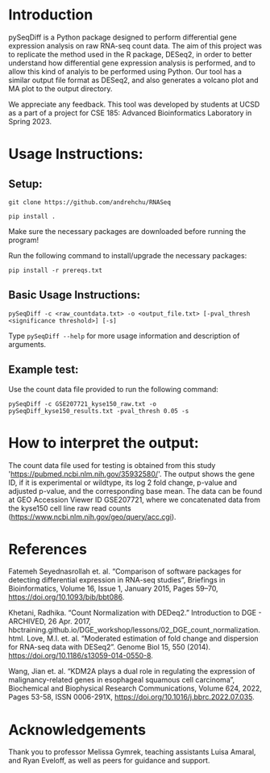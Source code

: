 # Introduction
pySeqDiff is a Python package designed to perform differential gene expression analysis on raw RNA-seq count data. The aim of this project was to replicate the method used in the R package, DESeq2, in order to better understand how differential gene expression analysis is performed, and to allow this kind of analyis to be performed using Python. Our tool has a similar output file format as DESeq2, and also generates a volcano plot and MA plot to the output directory.

We appreciate any feedback. This tool was developed by students at UCSD as a part of a project for CSE 185: Advanced Bioinformatics Laboratory in Spring 2023. 

# Usage Instructions:

## Setup:
``` git clone https://github.com/andrehchu/RNASeq ```

``` pip install . ```

Make sure the necessary packages are downloaded before running the program!


Run the following command to install/upgrade the necessary packages:

``` pip install -r prereqs.txt ```

## Basic Usage Instructions:

``` pySeqDiff -c <raw_countdata.txt> -o <output_file.txt> [-pval_thresh <significance threshold>] [-s] ```

Type ``` pySeqDiff --help ``` for more usage information and description of arguments.

## Example test:

Use the count data file provided to run the following command:

``` pySeqDiff -c GSE207721_kyse150_raw.txt -o pySeqDiff_kyse150_results.txt -pval_thresh 0.05 -s ```

# How to interpret the output:
 The count data file used for testing is obtained from this study 'https://pubmed.ncbi.nlm.nih.gov/35932580/'. The output shows the gene ID, if it is experimental or wildtype, its log 2 fold change, p-value and adjusted p-value, and the corresponding base mean. The data can be found at GEO Accession Viewer ID GSE207721, where we concatenated data from the kyse150 cell line raw read counts (https://www.ncbi.nlm.nih.gov/geo/query/acc.cgi).

# References

Fatemeh Seyednasrollah et. al. “Comparison of software packages for detecting differential expression in RNA-seq studies”, Briefings in Bioinformatics, Volume 16, Issue 1, January 2015, Pages 59–70, https://doi.org/10.1093/bib/bbt086.

Khetani, Radhika. “Count Normalization with DEDeq2.” Introduction to DGE - ARCHIVED, 26 Apr. 2017, hbctraining.github.io/DGE_workshop/lessons/02_DGE_count_normalization.html. 
Love, M.I. et. al. “Moderated estimation of fold change and dispersion for RNA-seq data with DESeq2”. Genome Biol 15, 550 (2014). https://doi.org/10.1186/s13059-014-0550-8.

Wang, Jian et. al. “KDM2A plays a dual role in regulating the expression of malignancy-related genes in esophageal squamous cell carcinoma”, Biochemical and Biophysical Research Communications, Volume 624, 2022, Pages 53-58, ISSN 0006-291X, https://doi.org/10.1016/j.bbrc.2022.07.035.


# Acknowledgements
Thank you to professor Melissa Gymrek, teaching assistants Luisa Amaral, and Ryan Eveloff, as well as peers for guidance and support.
